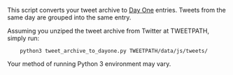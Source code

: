 This script converts your tweet archive to [Day One](http://dayoneapp.com) entries. Tweets from the same day are grouped into the same entry.

Assuming you unziped the tweet archive from Twitter at TWEETPATH, simply run:

        python3 tweet_archive_to_dayone.py TWEETPATH/data/js/tweets/ 

Your method of running Python 3 environment may vary.
